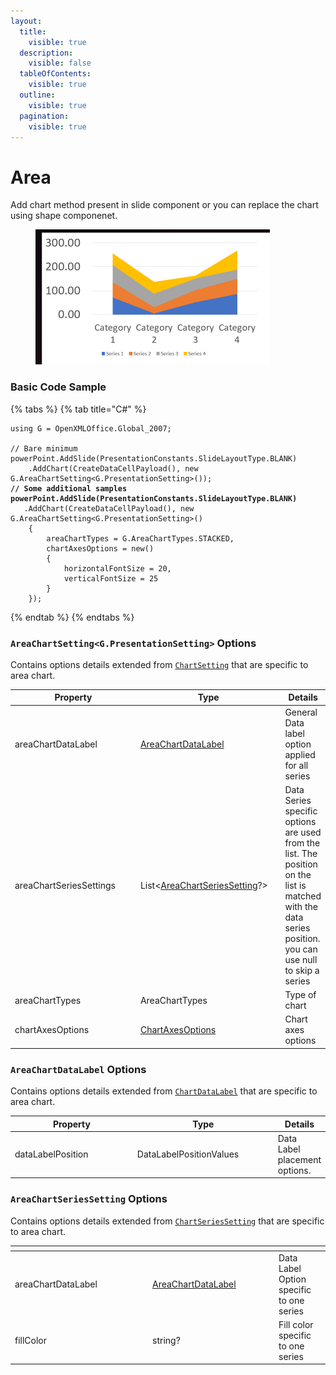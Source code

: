 ```yaml
---
layout:
  title:
    visible: true
  description:
    visible: false
  tableOfContents:
    visible: true
  outline:
    visible: true
  pagination:
    visible: true
---
```


# Area

Add chart method present in slide component or you can replace the chart using shape componenet.

<figure><img src="../../.gitbook/assets/Screenshot 2024-04-04 103724.png" alt="" width="375"><figcaption></figcaption></figure>

### Basic Code Sample

{% tabs %}
{% tab title="C#" %}
<pre class="language-csharp"><code class="lang-csharp">using G = OpenXMLOffice.Global_2007;

// Bare minimum
powerPoint.AddSlide(PresentationConstants.SlideLayoutType.BLANK)
	.AddChart(CreateDataCellPayload(), new G.AreaChartSetting&#x3C;G.PresentationSetting>());
<strong>// Some additional samples
</strong><strong>powerPoint.AddSlide(PresentationConstants.SlideLayoutType.BLANK)
</strong>	.AddChart(CreateDataCellPayload(), new G.AreaChartSetting&#x3C;G.PresentationSetting>()
	{
		areaChartTypes = G.AreaChartTypes.STACKED,
		chartAxesOptions = new()
		{
			horizontalFontSize = 20,
			verticalFontSize = 25
		}
	});
</code></pre>
{% endtab %}
{% endtabs %}

### `AreaChartSetting<G.PresentationSetting>` Options

Contains options details extended from [`ChartSetting`](./#chartsetting-options) that are specific to area chart.

<table><thead><tr><th width="238">Property</th><th width="262">Type</th><th>Details</th></tr></thead><tbody><tr><td>areaChartDataLabel</td><td><a href="area.md#areachartdatalabel-options">AreaChartDataLabel</a></td><td>General Data label option applied for all series</td></tr><tr><td>areaChartSeriesSettings</td><td>List&#x3C;<a href="area.md#areachartseriessetting-options">AreaChartSeriesSetting</a>?></td><td>Data Series specific options are used from the list. The position on the list is matched with the data series position. you can use null to skip a series</td></tr><tr><td>areaChartTypes</td><td>AreaChartTypes</td><td>Type of chart</td></tr><tr><td>chartAxesOptions</td><td><a href="./#chartaxesoptions-options">ChartAxesOptions</a></td><td>Chart axes options</td></tr></tbody></table>

### `AreaChartDataLabel` Options

Contains options details extended from [`ChartDataLabel`](./#chartdatalabel-options) that are specific to area chart.

<table><thead><tr><th width="194">Property</th><th width="220">Type</th><th>Details</th></tr></thead><tbody><tr><td>dataLabelPosition</td><td>DataLabelPositionValues</td><td>Data Label placement options.</td></tr></tbody></table>

### `AreaChartSeriesSetting` Options

Contains options details extended from [`ChartSeriesSetting`](./#chartseriessetting-options) that are specific to area chart.

<table><thead><tr><th width="206"></th><th width="188"></th><th></th></tr></thead><tbody><tr><td>areaChartDataLabel</td><td><a href="area.md#areachartdatalabel-options">AreaChartDataLabel</a></td><td>Data Label Option specific to one series</td></tr><tr><td>fillColor</td><td>string?</td><td>Fill color specific to one series</td></tr></tbody></table>
